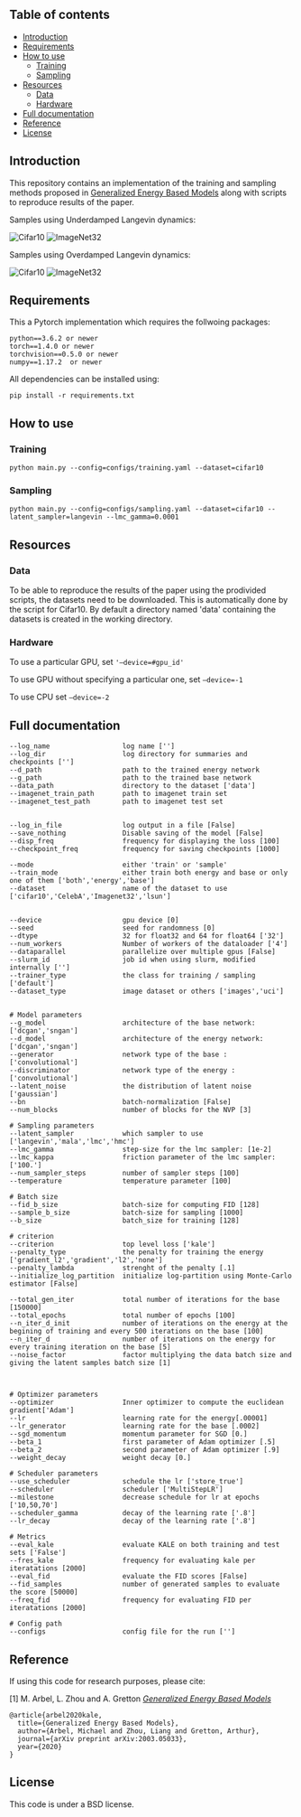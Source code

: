 ## Table of contents

* [Introduction](#introduction)
* [Requirements](#requirements)
* [How to use](#how-to-use)
   * [Training](#cifar10)
   * [Sampling](#cifar100)
* [Resources](#resources)
   * [Data](#data)
   * [Hardware](#hardware)
* [Full documentation](#full-documentation)
* [Reference](#reference)
* [License](#license)

## Introduction

This repository contains an implementation of the training and sampling methods proposed in [Generalized Energy Based Models](https://arxiv.org/abs/2003.05033) along with scripts to reproduce results of the paper.

Samples using Underdamped Langevin dynamics:

![Cifar10](lmc_cifar.gif)
![ImageNet32](lmc_imagenet.gif)

Samples using Overdamped Langevin dynamics:

![Cifar10](langevin_cifar.gif)
![ImageNet32](langevin_imagenet.gif)

## Requirements


This a Pytorch implementation which requires the follwoing packages:

```
python==3.6.2 or newer
torch==1.4.0 or newer
torchvision==0.5.0 or newer
numpy==1.17.2  or newer
```

All dependencies can be installed using:

```
pip install -r requirements.txt
```




## How to use


### Training
```
python main.py --config=configs/training.yaml --dataset=cifar10
```

### Sampling

```
python main.py --config=configs/sampling.yaml --dataset=cifar10 --latent_sampler=langevin --lmc_gamma=0.0001
```




## Resources

### Data

To be able to reproduce the results of the paper using the prodivided scripts, the datasets need to be downloaded. This is automatically done by the script for Cifar10. By default a directory named 'data' containing the datasets is created in the working directory. 


### Hardware

To use a particular GPU, set 
```'—device=#gpu_id'```

To use GPU without specifying a particular one, set 
```—device=-1```

To use CPU set 
```—device=-2```


## Full documentation

```
--log_name                  log name ['']
--log_dir                   log directory for summaries and checkpoints ['']
--d_path                    path to the trained energy network
--g_path                    path to the trained base network
--data_path                 directory to the dataset ['data']
--imagenet_train_path       path to imagenet train set
--imagenet_test_path        path to imagenet test set


--log_in_file               log output in a file [False]
--save_nothing              Disable saving of the model [False]
--disp_freq                 frequency for displaying the loss [100]
--checkpoint_freq           frequency for saving checkpoints [1000]

--mode                      either 'train' or 'sample' 
--train_mode                either train both energy and base or only one of them ['both','energy','base']
--dataset                   name of the dataset to use  ['cifar10','CelebA','Imagenet32','lsun']


--device                    gpu device [0]
--seed                      seed for randomness [0]
--dtype                     32 for float32 and 64 for float64 ['32']
--num_workers               Number of workers of the dataloader ['4']
--dataparallel              parallelize over multiple gpus [False]
--slurm_id                  job id when using slurm, modified internally ['']
--trainer_type              the class for training / sampling ['default']
--dataset_type              image dataset or others ['images','uci']


# Model parameters
--g_model                   architecture of the base network: ['dcgan','sngan']
--d_model                   architecture of the energy network: ['dcgan','sngan']
--generator                 network type of the base : ['convolutional']
--discriminator             network type of the energy : ['convolutional']
--latent_noise              the distribution of latent noise ['gaussian']
--bn                        batch-normalization [False]
--num_blocks                number of blocks for the NVP [3]

# Sampling parameters
--latent_sampler            which sampler to use ['langevin','mala','lmc','hmc']
--lmc_gamma                 step-size for the lmc sampler: [1e-2]
--lmc_kappa                 friction parameter of the lmc sampler: ['100.']
--num_sampler_steps         number of sampler steps [100]
--temperature               temperature parameter [100]

# Batch size
--fid_b_size                batch-size for computing FID [128]
--sample_b_size             batch-size for sampling [1000]
--b_size                    batch_size for training [128]

# criterion
--criterion                 top level loss ['kale']
--penalty_type              the penalty for training the energy ['gradient_l2','gradient','l2','none']
--penalty_lambda            strenght of the penalty [.1]
--initialize_log_partition  initialize log-partition using Monte-Carlo estimator [False]

--total_gen_iter            total number of iterations for the base [150000]
--total_epochs              total number of epochs [100]
--n_iter_d_init             number of iterations on the energy at the begining of training and every 500 iterations on the base [100]
--n_iter_d                  number of iterations on the energy for every training iteration on the base [5]
--noise_factor              factor multiplying the data batch size and giving the latent samples batch size [1]



# Optimizer parameters
--optimizer                 Inner optimizer to compute the euclidean gradient['Adam']
--lr                        learning rate for the energy[.00001]
--lr_generator              learning rate for the base [.0002]
--sgd_momentum              momentum parameter for SGD [0.]
--beta_1                    first parameter of Adam optimizer [.5]
--beta_2                    second parameter of Adam optimizer [.9]
--weight_decay              weight decay [0.]

# Scheduler parameters 
--use_scheduler             schedule the lr ['store_true']
--scheduler                 scheduler ['MultiStepLR']
--milestone                 decrease schedule for lr at epochs  ['10,50,70']
--scheduler_gamma           decay of the learning rate ['.8']
--lr_decay                  decay of the learning rate ['.8']

# Metrics
--eval_kale                 evaluate KALE on both training and test sets ['False']
--fres_kale                 frequency for evaluating kale per iteratations [2000]
--eval_fid                  evaluate the FID scores [False]
--fid_samples               number of generated samples to evaluate the score [50000]
--freq_fid                  frequency for evaluating FID per iteratations [2000]

# Config path
--configs                   config file for the run ['']
```

## Reference

If using this code for research purposes, please cite:

[1] M. Arbel, L. Zhou and A. Gretton [*Generalized Energy Based Models*](https://arxiv.org/abs/2003.05033)

```
@article{arbel2020kale,
  title={Generalized Energy Based Models},
  author={Arbel, Michael and Zhou, Liang and Gretton, Arthur},
  journal={arXiv preprint arXiv:2003.05033},
  year={2020}
}
```


## License 

This code is under a BSD license.
